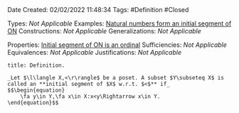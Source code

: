 <br />
<br />

Date Created: 02/02/2022 11:48:34
Tags: #Definition #Closed 

Types: _Not Applicable_
Examples: [Natural numbers form an initial segment of $\textrm{ON}$](Natural%20numbers%20form%20an%20initial%20segment%20of%20ON.md)
Constructions: _Not Applicable_
Generalizations: _Not Applicable_

Properties: [Initial segment of $\textrm{ON}$ is an ordinal](Initial%20segment%20of%20ON%20is%20an%20ordinal.md)
Sufficiencies: _Not Applicable_
Equivalences: _Not Applicable_
Justifications: _Not Applicable_

``` ad-Definition
title: Definition.

_Let $\l\langle X,<\r\rangle$ be a poset. A subset $Y\subseteq X$ is called an **initial segment of $X$ w.r.t. $<$** if_
$$\begin{equation}
    \fa y\in Y,\fa x\in X:x<y\Rightarrow x\in Y.
\end{equation}$$

```
